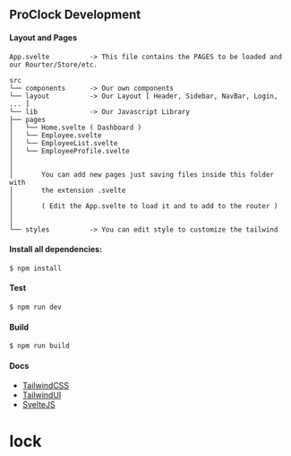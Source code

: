 ## ProClock Development

#### Layout and Pages

```
App.svelte          -> This file contains the PAGES to be loaded and our Rourter/Store/etc.

src
└── components      -> Our own components
└── layout          -> Our Layout [ Header, Sidebar, NavBar, Login, ... ]
└── lib             -> Our Javascript Library
├── pages
│   └── Home.svelte ( Dashboard )
│   └── Employee.svelte
│   └── EmployeeList.svelte
│   └── EmployeeProfile.svelte
│
│
│       You can add new pages just saving files inside this folder with
│       the extension .svelte
│
│       ( Edit the App.svelte to load it and to add to the router )
│
│
└── styles          -> You can edit style to customize the tailwind
```

#### Install all dependencies:

```
$ npm install
```

#### Test

```
$ npm run dev
```

#### Build

```
$ npm run build
```

#### Docs

- [TailwindCSS](https://tailwindcss.com/)
- [TailwindUI](https://tailwindui.com/)
- [SvelteJS](https://svelte.dev/)
# lock
